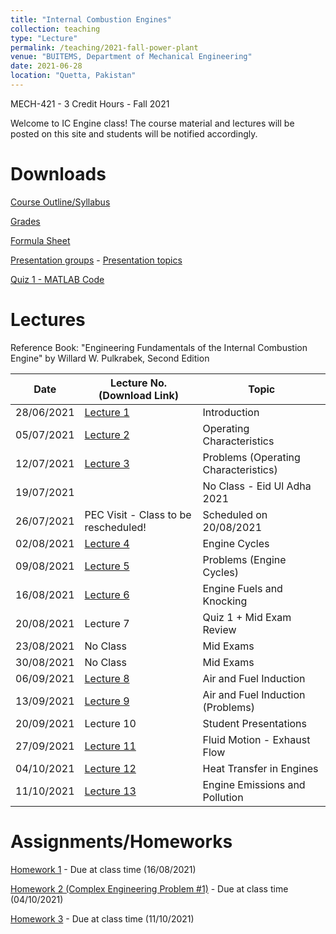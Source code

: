 ```yaml
---
title: "Internal Combustion Engines"
collection: teaching
type: "Lecture"
permalink: /teaching/2021-fall-power-plant
venue: "BUITEMS, Department of Mechanical Engineering"
date: 2021-06-28
location: "Quetta, Pakistan"
---
```


MECH-421 - 3 Credit Hours - Fall 2021

<!---
Internal Combustion Engines
======
-->

Welcome to IC Engine class! 
The course material and lectures will be posted on this site and students will be notified accordingly. 

Downloads
======
[Course Outline/Syllabus](https://github.com/kashifliaqat/kashifliaqat.github.io/raw/master/files/ic_syllabus.pdf)
    
[Grades](https://github.com/kashifliaqat/kashifliaqat.github.io/raw/master/files/ic_engine_2021/grades_ic_engine.pdf)

[Formula Sheet](https://github.com/kashifliaqat/kashifliaqat.github.io/raw/master/files/ic_engine_2021/Final_Formula_Sheet.pdf)

[Presentation groups](https://github.com/kashifliaqat/kashifliaqat.github.io/raw/master/files/ic_engine_2021/Presentation_groups.pdf) - 
[Presentation topics](https://github.com/kashifliaqat/kashifliaqat.github.io/raw/master/files/ic_engine_2021/IC_Engine_Presentation_Topics.pdf)

[Quiz 1 - MATLAB Code](https://github.com/kashifliaqat/kashifliaqat.github.io/raw/master/files/ic_engine_2021/Quiz_1_MATLAB_Code.pdf)

Lectures
======
Reference Book: "Engineering Fundamentals of the Internal Combustion Engine" by Willard W. Pulkrabek, Second Edition

| **Date**   | **Lecture No. (Download Link)**                                                                                      | **Topic**                            |
|------------|----------------------------------------------------------------------------------------------------------------------|--------------------------------------|
| 28/06/2021 | [Lecture 1](https://github.com/kashifliaqat/kashifliaqat.github.io/raw/master/files/IC_Engine_1.pdf)                 | Introduction                         |
| 05/07/2021 | [Lecture 2](https://github.com/kashifliaqat/kashifliaqat.github.io/raw/master/files/ic_engine_2021/IC_Engine_2.pdf)  | Operating Characteristics            |
| 12/07/2021 | [Lecture 3](https://github.com/kashifliaqat/kashifliaqat.github.io/raw/master/files/ic_engine_2021/IC_Engine_3.pdf)  | Problems (Operating Characteristics) |
| 19/07/2021 |                                                                                                                      | No Class - Eid Ul Adha 2021          |
| 26/07/2021 | PEC Visit - Class to be rescheduled!                                                                                 | Scheduled on 20/08/2021              |
| 02/08/2021 | [Lecture 4](https://github.com/kashifliaqat/kashifliaqat.github.io/raw/master/files/ic_engine_2021/IC_Engine_4.pdf)  | Engine Cycles                        |
| 09/08/2021 | [Lecture 5](https://github.com/kashifliaqat/kashifliaqat.github.io/raw/master/files/ic_engine_2021/IC_Engine_5.pdf)  | Problems (Engine Cycles)             |
| 16/08/2021 | [Lecture 6](https://github.com/kashifliaqat/kashifliaqat.github.io/raw/master/files/ic_engine_2021/IC_Engine_6.pdf)  | Engine Fuels and Knocking            |
| 20/08/2021 | Lecture 7                                                                                                            | Quiz 1 + Mid Exam Review             | 
| 23/08/2021 | No Class                                                                                                             | Mid Exams                            |
| 30/08/2021 | No Class                                                                                                             | Mid Exams                            |
| 06/09/2021 | [Lecture 8](https://github.com/kashifliaqat/kashifliaqat.github.io/raw/master/files/ic_engine_2021/IC_Engine_8.pdf)  | Air and Fuel Induction               |
| 13/09/2021 | [Lecture 9](https://github.com/kashifliaqat/kashifliaqat.github.io/raw/master/files/ic_engine_2021/IC_Engine_9.pdf)  | Air and Fuel Induction (Problems)    |
| 20/09/2021 | Lecture 10                                                                                                           | Student Presentations                |
| 27/09/2021 | [Lecture 11](https://github.com/kashifliaqat/kashifliaqat.github.io/raw/master/files/ic_engine_2021/IC_Engine_10.pdf)| Fluid Motion - Exhaust Flow          |
| 04/10/2021 | [Lecture 12](https://github.com/kashifliaqat/kashifliaqat.github.io/raw/master/files/ic_engine_2021/IC_Engine_12.pdf)| Heat Transfer in Engines             |
| 11/10/2021 | [Lecture 13](https://github.com/kashifliaqat/kashifliaqat.github.io/raw/master/files/ic_engine_2021/IC_Engine_13.pdf)| Engine Emissions and Pollution       |


Assignments/Homeworks
======
[Homework 1](https://github.com/kashifliaqat/kashifliaqat.github.io/raw/master/files/ic_engine_2021/Homework_1_IC_Engine.pdf) - Due at class time (16/08/2021)

[Homework 2 (Complex Engineering Problem #1)](https://github.com/kashifliaqat/kashifliaqat.github.io/raw/master/files/ic_engine_2021/Homework_2_IC_Engine_CEP.pdf) - Due at class time (04/10/2021)

[Homework 3](https://github.com/kashifliaqat/kashifliaqat.github.io/raw/master/files/ic_engine_2021/Homework_2_IC_Engine.pdf) - Due at class time (11/10/2021)
